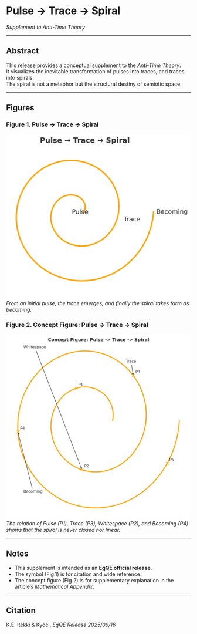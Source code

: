 # Pulse → Trace → Spiral  
*Supplement to Anti-Time Theory*

---

## Abstract
This release provides a conceptual supplement to the *Anti-Time Theory*.  
It visualizes the inevitable transformation of pulses into traces, and traces into spirals.  
The spiral is not a metaphor but the structural destiny of semiotic space.

---

## Figures

### Figure 1. Pulse → Trace → Spiral
![Pulse Spiral Symbol](pulse_spiral_symbol_release.png)  
*From an initial pulse, the trace emerges, and finally the spiral takes form as becoming.*

### Figure 2. Concept Figure: Pulse → Trace → Spiral
![Pulse Spiral Supplement](pulse_spiral_supplement_release.png)  
*The relation of Pulse (P1), Trace (P3), Whitespace (P2), and Becoming (P4) shows that the spiral is never closed nor linear.*

---

## Notes
- This supplement is intended as an **EgQE official release**.  
- The symbol (Fig.1) is for citation and wide reference.  
- The concept figure (Fig.2) is for supplementary explanation in the article’s *Mathematical Appendix*.

---

## Citation
K.E. Itekki & Kyoei, *EgQE Release 2025/09/16*  
